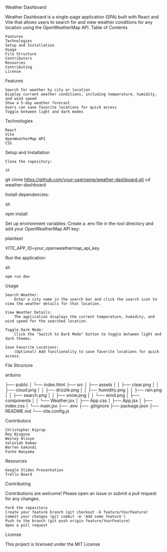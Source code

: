 Weather Dashboard

Weather Dashboard is a single-page application (SPA) built with React and Vite that allows users to search for and view weather conditions for any location using the OpenWeatherMap API.
Table of Contents

    Features
    Technologies
    Setup and Installation
    Usage
    File Structure
    Contributors
    Resources
    Contributing
    License

Features

    Search for weather by city or location
    Display current weather conditions, including temperature, humidity, and wind speed
    Show a 5-day weather forecast
    Users can save favorite locations for quick access
    Toggle between light and dark modes

Technologies

    React
    Vite
    OpenWeatherMap API
    CSS

Setup and Installation

    Clone the repository:

    sh

git clone https://github.com/your-username/weather-dashboard.git
cd weather-dashboard

Install dependencies:

sh

npm install

Set up environment variables:
Create a .env file in the root directory and add your OpenWeatherMap API key:

plaintext

VITE_APP_ID=your_openweathermap_api_key

Run the application:

sh

    npm run dev

Usage

    Search Weather:
        Enter a city name in the search bar and click the search icon to view the weather details for that location.

    View Weather Details:
        The application displays the current temperature, humidity, and wind speed for the searched location.

    Toggle Dark Mode:
        Click the "Switch to Dark Mode" button to toggle between light and dark themes.

    Save Favorite Locations:
        (Optional) Add functionality to save favorite locations for quick access.

File Structure

arduino

├── public
│   └── index.html
├── src
│   ├── assets
│   │   ├── clear.png
│   │   ├── cloud.png
│   │   ├── drizzle.png
│   │   ├── humidity.png
│   │   ├── rain.png
│   │   ├── search.png
│   │   ├── snow.png
│   │   └── wind.png
│   ├── components
│   │   └── Weather.jsx
│   ├── App.css
│   ├── App.jsx
│   ├── index.css
│   └── main.jsx
├── .env
├── .gitignore
├── package.json
├── README.md
└── vite.config.js

Contributors

    Christopher Kiprop
    Roy Njuguna
    Wesley Alinyo
    Salyviah Kamau
    Warren Gakundi
    Fonte Wanyama

Resources

    Google Slides Presentation
    Trello Board

Contributing

Contributions are welcome! Please open an issue or submit a pull request for any changes.

    Fork the repository
    Create your feature branch (git checkout -b feature/YourFeature)
    Commit your changes (git commit -m 'Add some feature')
    Push to the branch (git push origin feature/YourFeature)
    Open a pull request

License

This project is licensed under the MIT License